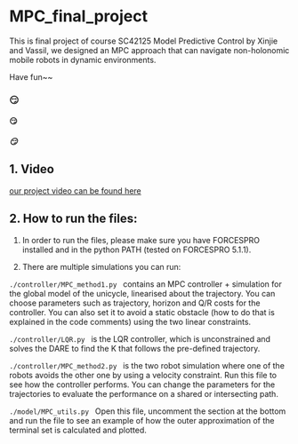 # MPC_final_project
This is final project of course SC42125 Model Predictive Control by Xinjie and Vassil, we designed an MPC approach that can navigate non-holonomic mobile robots in dynamic environments.

Have fun~~

### :smirk:  
#### :smirk:
##### :smirk:

## 1. Video

[our project video can be found here](https://www.youtube.com/watch?v=nYDxWkKvzZ8)

## 2. How to run the files:

1. In order to run the files, please make sure you have FORCESPRO installed and in the python PATH (tested on FORCESPRO 5.1.1).

2. There are multiple simulations you can run:

```./controller/MPC_method1.py ``` contains an MPC controller + simulation for the global model of the unicycle, linearised about the trajectory. You can choose parameters such as trajectory, horizon and Q/R costs for the controller. You can also set it to avoid a static obstacle (how to do that is explained in the code comments) using the two linear constraints.

```./controller/LQR.py ``` is the LQR controller, which is unconstrained and solves the DARE to find the K that follows the pre-defined trajectory.

```./controller/MPC_method2.py ``` is the two robot simulation where one of the robots avoids the other one by using a velocity constraint. Run this file to see how the controller performs. You can change the parameters for the trajectories to evaluate the performance on a shared or intersecting path.

```./model/MPC_utils.py ``` Open this file, uncomment the section at the bottom and run the file to see an example of how the outer approximation of the terminal set is calculated and plotted.
